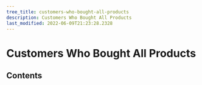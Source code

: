 ```yaml
---
tree_title: customers-who-bought-all-products
description: Customers Who Bought All Products
last_modified: 2022-06-09T21:23:28.2328
---
```


# Customers Who Bought All Products

## Contents
